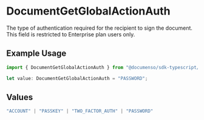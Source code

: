 # DocumentGetGlobalActionAuth

The type of authentication required for the recipient to sign the document. This field is restricted to Enterprise plan users only.

## Example Usage

```typescript
import { DocumentGetGlobalActionAuth } from "@documenso/sdk-typescript/models/operations";

let value: DocumentGetGlobalActionAuth = "PASSWORD";
```

## Values

```typescript
"ACCOUNT" | "PASSKEY" | "TWO_FACTOR_AUTH" | "PASSWORD"
```